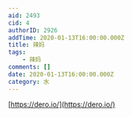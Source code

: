 ```yaml
---
aid: 2493
cid: 4
authorID: 2926
addTime: 2020-01-13T16:00:00.000Z
title: 辣妈
tags:
    - 辣妈
comments: []
date: 2020-01-13T16:00:00.000Z
category: 水
---
```


[https://dero.io/](https://dero.io/)
